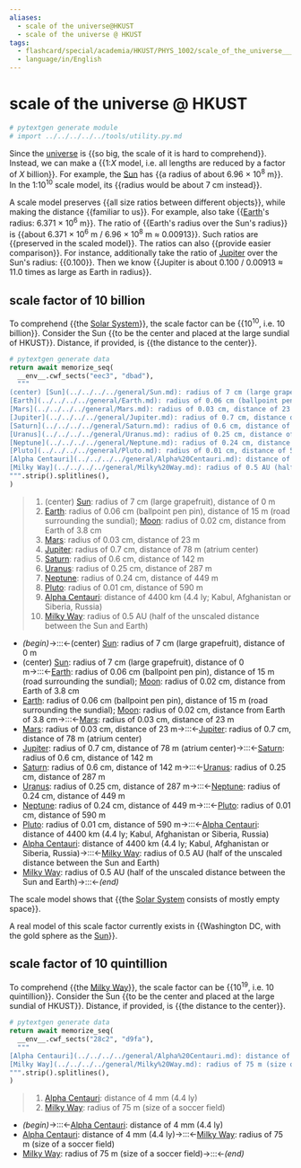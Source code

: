```yaml
---
aliases:
  - scale of the universe@HKUST
  - scale of the universe @ HKUST
tags:
  - flashcard/special/academia/HKUST/PHYS_1002/scale_of_the_universe___HKUST
  - language/in/English
---
```


# scale of the universe @ HKUST

```Python
# pytextgen generate module
# import ../../../../../tools/utility.py.md
```

Since the [universe](../../../../general/universe.md) is {{so big, the scale of it is hard to comprehend}}. Instead, we can make a {{1:_X_ model, i.e. all lengths are reduced by a factor of _X_ billion}}. For example, the [Sun](../../../../general/Sun.md) has {{a radius of about 6.96 × 10<sup>8</sup> m}}. In the 1:10<sup>10</sup> scale model, its {{radius would be about 7 cm instead}}. <!--SR:!2024-09-07,55,310!2024-08-27,47,306!2024-08-25,42,298!2024-07-16,16,298-->

A scale model preserves {{all size ratios between different objects}}, while making the distance {{familiar to us}}. For example, also take {{[Earth](../../../../general/Earth.md)'s radius: 6.371 × 10<sup>6</sup> m}}. The ratio of {{Earth's radius over the Sun's radius}} is {{about 6.371 × 10<sup>6</sup> m / 6.96 × 10<sup>8</sup> m ≈ 0.00913}}. Such ratios are {{preserved in the scaled model}}. The ratios can also {{provide easier comparison}}. For instance, additionally take the ratio of [Jupiter](../../../../general/Jupiter.md) over the Sun's radius: {{0.100}}. Then we know {{Jupiter is about 0.100 / 0.00913 ≈ 11.0 times as large as Earth in radius}}. <!--SR:!2024-07-15,15,298!2024-07-17,17,290!2024-07-28,21,266!2024-07-18,18,310!2024-07-24,10,230!2024-09-10,58,318!2024-07-18,18,311!2024-07-16,16,290!2024-08-19,36,278-->

## scale factor of 10 billion

To comprehend {{the [Solar System](../../../../general/Solar%20System.md)}}, the scale factor can be {{10<sup>10</sup>, i.e. 10 billion}}. Consider the Sun {{to be the center and placed at the large sundial of HKUST}}. Distance, if provided, is {{the distance to the center}}. <!--SR:!2024-09-06,54,310!2024-07-17,17,298!2024-07-15,15,298!2024-07-16,16,298-->

```Python
# pytextgen generate data
return await memorize_seq(
  __env__.cwf_sects("eec3", "dbad"),
  """
(center) [Sun](../../../../general/Sun.md): radius of 7 cm (large grapefruit), distance of 0 m
[Earth](../../../../general/Earth.md): radius of 0.06 cm (ballpoint pen pin), distance of 15 m (road surrounding the sundial); [Moon](../../../../general/Moon.md): radius of 0.02 cm, distance from Earth of 3.8 cm
[Mars](../../../../general/Mars.md): radius of 0.03 cm, distance of 23 m
[Jupiter](../../../../general/Jupiter.md): radius of 0.7 cm, distance of 78 m (atrium center)
[Saturn](../../../../general/Saturn.md): radius of 0.6 cm, distance of 142 m
[Uranus](../../../../general/Uranus.md): radius of 0.25 cm, distance of 287 m
[Neptune](../../../../general/Neptune.md): radius of 0.24 cm, distance of 449 m
[Pluto](../../../../general/Pluto.md): radius of 0.01 cm, distance of 590 m
[Alpha Centauri](../../../../general/Alpha%20Centauri.md): distance of 4400 km (4.4 ly; Kabul, Afghanistan or Siberia, Russia)
[Milky Way](../../../../general/Milky%20Way.md): radius of 0.5 AU (half of the unscaled distance between the Sun and Earth)
""".strip().splitlines(),
)
```

<!--pytextgen generate section="eec3"--><!-- The following content is generated at 2024-07-03T20:50:02.459274+08:00. Any edits will be overridden! -->

> 1. (center) [Sun](../../../../general/Sun.md): radius of 7 cm (large grapefruit), distance of 0 m
> 2. [Earth](../../../../general/Earth.md): radius of 0.06 cm (ballpoint pen pin), distance of 15 m (road surrounding the sundial); [Moon](../../../../general/Moon.md): radius of 0.02 cm, distance from Earth of 3.8 cm
> 3. [Mars](../../../../general/Mars.md): radius of 0.03 cm, distance of 23 m
> 4. [Jupiter](../../../../general/Jupiter.md): radius of 0.7 cm, distance of 78 m (atrium center)
> 5. [Saturn](../../../../general/Saturn.md): radius of 0.6 cm, distance of 142 m
> 6. [Uranus](../../../../general/Uranus.md): radius of 0.25 cm, distance of 287 m
> 7. [Neptune](../../../../general/Neptune.md): radius of 0.24 cm, distance of 449 m
> 8. [Pluto](../../../../general/Pluto.md): radius of 0.01 cm, distance of 590 m
> 9. [Alpha Centauri](../../../../general/Alpha%20Centauri.md): distance of 4400 km (4.4 ly; Kabul, Afghanistan or Siberia, Russia)
> 10. [Milky Way](../../../../general/Milky%20Way.md): radius of 0.5 AU (half of the unscaled distance between the Sun and Earth)

<!--/pytextgen-->

<!--pytextgen generate section="dbad"--><!-- The following content is generated at 2024-07-03T20:50:02.445266+08:00. Any edits will be overridden! -->

- _(begin)_→:::←(center) [Sun](../../../../general/Sun.md): radius of 7 cm (large grapefruit), distance of 0 m <!--SR:!2024-09-12,60,310!2024-09-14,62,318-->
- (center) [Sun](../../../../general/Sun.md): radius of 7 cm (large grapefruit), distance of 0 m→:::←[Earth](../../../../general/Earth.md): radius of 0.06 cm (ballpoint pen pin), distance of 15 m (road surrounding the sundial); [Moon](../../../../general/Moon.md): radius of 0.02 cm, distance from Earth of 3.8 cm <!--SR:!2024-08-07,27,278!2024-07-18,18,310-->
- [Earth](../../../../general/Earth.md): radius of 0.06 cm (ballpoint pen pin), distance of 15 m (road surrounding the sundial); [Moon](../../../../general/Moon.md): radius of 0.02 cm, distance from Earth of 3.8 cm→:::←[Mars](../../../../general/Mars.md): radius of 0.03 cm, distance of 23 m <!--SR:!2024-08-06,28,250!2024-08-12,32,286-->
- [Mars](../../../../general/Mars.md): radius of 0.03 cm, distance of 23 m→:::←[Jupiter](../../../../general/Jupiter.md): radius of 0.7 cm, distance of 78 m (atrium center) <!--SR:!2024-07-15,8,238!2024-07-29,22,250-->
- [Jupiter](../../../../general/Jupiter.md): radius of 0.7 cm, distance of 78 m (atrium center)→:::←[Saturn](../../../../general/Saturn.md): radius of 0.6 cm, distance of 142 m <!--SR:!2024-08-18,35,278!2024-07-19,8,250-->
- [Saturn](../../../../general/Saturn.md): radius of 0.6 cm, distance of 142 m→:::←[Uranus](../../../../general/Uranus.md): radius of 0.25 cm, distance of 287 m <!--SR:!2024-07-24,10,198!2024-07-24,17,250-->
- [Uranus](../../../../general/Uranus.md): radius of 0.25 cm, distance of 287 m→:::←[Neptune](../../../../general/Neptune.md): radius of 0.24 cm, distance of 449 m <!--SR:!2024-07-19,12,250!2024-07-21,7,230-->
- [Neptune](../../../../general/Neptune.md): radius of 0.24 cm, distance of 449 m→:::←[Pluto](../../../../general/Pluto.md): radius of 0.01 cm, distance of 590 m <!--SR:!2024-07-30,16,246!2024-08-08,30,266-->
- [Pluto](../../../../general/Pluto.md): radius of 0.01 cm, distance of 590 m→:::←[Alpha Centauri](../../../../general/Alpha%20Centauri.md): distance of 4400 km (4.4 ly; Kabul, Afghanistan or Siberia, Russia) <!--SR:!2024-08-01,24,250!2024-08-06,28,286-->
- [Alpha Centauri](../../../../general/Alpha%20Centauri.md): distance of 4400 km (4.4 ly; Kabul, Afghanistan or Siberia, Russia)→:::←[Milky Way](../../../../general/Milky%20Way.md): radius of 0.5 AU (half of the unscaled distance between the Sun and Earth) <!--SR:!2024-08-02,24,278!2024-07-15,15,298-->
- [Milky Way](../../../../general/Milky%20Way.md): radius of 0.5 AU (half of the unscaled distance between the Sun and Earth)→:::←_(end)_ <!--SR:!2024-09-14,62,318!2024-07-16,16,290-->

<!--/pytextgen-->

The scale model shows that {{the [Solar System](../../../../general/Solar%20System.md) consists of mostly empty space}}. <!--SR:!2024-07-18,18,306-->

A real model of this scale factor currently exists in {{Washington DC, with the gold sphere as the [Sun](../../../../general/Sun.md)}}. <!--SR:!2024-07-15,15,290-->

## scale factor of 10 quintillion

To comprehend {{the [Milky Way](../../../../general/Milky%20Way.md)}}, the scale factor can be {{10<sup>19</sup>, i.e. 10 quintillion}}. Consider the Sun {{to be the center and placed at the large sundial of HKUST}}. Distance, if provided, is {{the distance to the center}}. <!--SR:!2024-07-16,16,290!2024-07-18,18,306!2024-08-23,40,298!2024-07-17,17,298-->

```Python
# pytextgen generate data
return await memorize_seq(
  __env__.cwf_sects("28c2", "d9fa"),
  """
[Alpha Centauri](../../../../general/Alpha%20Centauri.md): distance of 4 mm (4.4 ly)
[Milky Way](../../../../general/Milky%20Way.md): radius of 75 m (size of a soccer field)
""".strip().splitlines(),
)
```

<!--pytextgen generate section="28c2"--><!-- The following content is generated at 2024-06-26T23:23:57.504509+08:00. Any edits will be overridden! -->

> 1. [Alpha Centauri](../../../../general/Alpha%20Centauri.md): distance of 4 mm (4.4 ly)
> 2. [Milky Way](../../../../general/Milky%20Way.md): radius of 75 m (size of a soccer field)

<!--/pytextgen-->

<!--pytextgen generate section="d9fa"--><!-- The following content is generated at 2024-06-26T23:23:57.522058+08:00. Any edits will be overridden! -->

- _(begin)_→:::←[Alpha Centauri](../../../../general/Alpha%20Centauri.md): distance of 4 mm (4.4 ly) <!--SR:!2024-07-18,18,306!2024-07-18,18,306-->
- [Alpha Centauri](../../../../general/Alpha%20Centauri.md): distance of 4 mm (4.4 ly)→:::←[Milky Way](../../../../general/Milky%20Way.md): radius of 75 m (size of a soccer field) <!--SR:!2024-07-18,18,306!2024-07-17,17,290-->
- [Milky Way](../../../../general/Milky%20Way.md): radius of 75 m (size of a soccer field)→:::←_(end)_ <!--SR:!2024-07-17,17,298!2024-07-21,7,270-->

<!--/pytextgen-->
